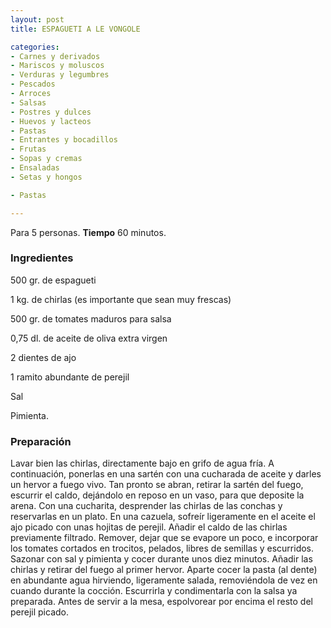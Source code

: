 ```yaml
---
layout: post
title: ESPAGUETI A LE VONGOLE

categories:
- Carnes y derivados
- Mariscos y moluscos
- Verduras y legumbres
- Pescados
- Arroces
- Salsas
- Postres y dulces
- Huevos y lacteos
- Pastas
- Entrantes y bocadillos
- Frutas
- Sopas y cremas
- Ensaladas
- Setas y hongos

- Pastas

---
```

Para 5 personas.
<b>Tiempo</b> 60 minutos.

<h3>Ingredientes</h3>

500 gr. de espagueti

1 kg. de chirlas (es importante que sean muy frescas)

500 gr. de tomates maduros para salsa

0,75 dl. de aceite de oliva extra virgen

2 dientes de ajo

1 ramito abundante de perejil

Sal

Pimienta.

<h3>Preparación</h3>

Lavar bien las chirlas, directamente bajo en grifo de agua fría. A continuación, ponerlas en una sartén con una cucharada de aceite y darles un hervor a fuego vivo. Tan pronto se abran, retirar la sartén del fuego, escurrir el caldo, dejándolo en reposo en un vaso, para que deposite la arena. Con una cucharita, desprender las chirlas de las conchas y reservarlas en un plato. En una cazuela, sofreír ligeramente en el aceite el ajo picado con unas hojitas de perejil. Añadir el caldo de las chirlas previamente filtrado. Remover, dejar que se evapore un poco, e incorporar los tomates cortados en trocitos, pelados, libres de semillas y escurridos. Sazonar con sal y pimienta y cocer durante unos diez minutos. Añadir las chirlas y retirar del fuego al primer hervor. Aparte cocer la pasta (al dente) en abundante agua hirviendo, ligeramente salada, removiéndola de vez en cuando durante la cocción. Escurrirla y condimentarla con la salsa ya preparada. Antes de servir a la mesa, espolvorear por encima el resto del perejil picado.

